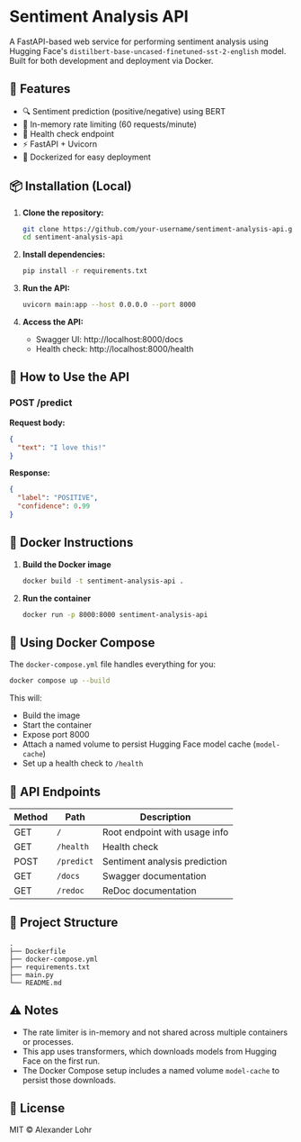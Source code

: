 # Sentiment Analysis API

A FastAPI-based web service for performing sentiment analysis using Hugging Face's `distilbert-base-uncased-finetuned-sst-2-english` model. Built for both development and deployment via Docker.

## 🚀 Features

- 🔍 Sentiment prediction (positive/negative) using BERT
- 🔁 In-memory rate limiting (60 requests/minute)
- 🧪 Health check endpoint
- ⚡ FastAPI + Uvicorn
- 🐳 Dockerized for easy deployment

## 📦 Installation (Local)

1. **Clone the repository:**
   ```bash
   git clone https://github.com/your-username/sentiment-analysis-api.git
   cd sentiment-analysis-api
   ```

2. **Install dependencies:**
   ```bash
   pip install -r requirements.txt
   ```

3. **Run the API:**
   ```bash
   uvicorn main:app --host 0.0.0.0 --port 8000
   ```

4. **Access the API:**
   - Swagger UI: http://localhost:8000/docs
   - Health check: http://localhost:8000/health

## 🧪 How to Use the API

### POST /predict

**Request body:**
```json
{
  "text": "I love this!"
}
```

**Response:**
```json
{
  "label": "POSITIVE",
  "confidence": 0.99
}
```

## 🐳 Docker Instructions

1. **Build the Docker image**
   ```bash
   docker build -t sentiment-analysis-api .
   ```

2. **Run the container**
   ```bash
   docker run -p 8000:8000 sentiment-analysis-api
   ```

## 🐳 Using Docker Compose

The `docker-compose.yml` file handles everything for you:
```bash
docker compose up --build
```

This will:
- Build the image
- Start the container
- Expose port 8000
- Attach a named volume to persist Hugging Face model cache (`model-cache`)
- Set up a health check to `/health`

## 🔄 API Endpoints

| Method | Path | Description |
|--------|------|-------------|
| GET | `/` | Root endpoint with usage info |
| GET | `/health` | Health check |
| POST | `/predict` | Sentiment analysis prediction |
| GET | `/docs` | Swagger documentation |
| GET | `/redoc` | ReDoc documentation |

## 📁 Project Structure

```
.
├── Dockerfile
├── docker-compose.yml
├── requirements.txt
├── main.py
└── README.md
```

## ⚠️ Notes

- The rate limiter is in-memory and not shared across multiple containers or processes.
- This app uses transformers, which downloads models from Hugging Face on the first run.
- The Docker Compose setup includes a named volume `model-cache` to persist those downloads.

## 📄 License

MIT © Alexander Lohr